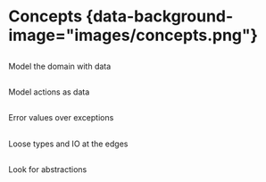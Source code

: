 # Concepts {data-background-image="images/concepts.png"}

##

Model the domain with data

##

Model actions as data

##

Error values over exceptions

##

Loose types and IO at the edges

##

Look for abstractions

